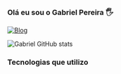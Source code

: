 ### Olá eu sou o Gabriel Pereira 🖐️


[![Blog](https://img.shields.io/badge/LinkedIn-0077B5?style=for-the-badge&logo=linkedin&logoColor=white)](https://www.linkedin.com/in/gabriel-pereira-antunes)

![Gabriel GitHub stats](https://github-readme-stats.vercel.app/api?username=Gabrielja2&show_icons=true&theme=dracula)



### Tecnologias que utilizo

<div style="display: inline-block"><br/>
  <img align="center" alt=""html5 src="https://img.shields.io/badge/HTML5-E34F26?style=for-the-badge&logo=html5&logoColor=white">
<div>
